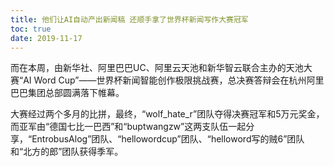 ```yaml
---
title: 他们让AI自动产出新闻稿 还顺手拿了世界杯新闻写作大赛冠军
toc: true
date: 2019-11-17
---
```

而在本周，由新华社、阿里巴巴UC、阿里云天池和新华智云联合主办的天池大赛“AI Word Cup”——世界杯新闻智能创作极限挑战赛，总决赛答辩会在杭州阿里巴巴集团总部圆满落下帷幕。

大赛经过两个多月的比拼，最终，“wolf_hate_r”团队夺得决赛冠军和5万元奖金，而亚军由“德国七比一巴西”和“buptwangzw”这两支队伍一起分享，“EntrobusAlog”团队、“hellowordcup”团队、“helloword写的贼6”团队和“北方的郎”团队获得季军。
